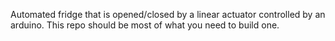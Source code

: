 Automated fridge that is opened/closed by a linear actuator controlled by an arduino. This repo should be most of what you need to build one.
